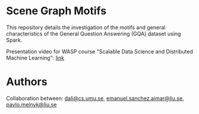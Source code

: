 # Scene Graph Motifs

This repository details the investigation of the motifs and general characteristics of the General Question Answering (GQA) dataset using Spark.

Presentation video for WASP course "Scalable Data Science and Distributed Machine Learning": [link](https://github.com/dali-does/scene-graph-motifs/blob/main/presentation.mp4)

# Authors

Collaboration between: dali@cs.umu.se, emanuel.sanchez.aimar@liu.se, pavlo.melnyk@liu.se
